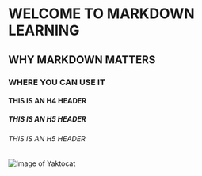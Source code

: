 # WELCOME TO MARKDOWN LEARNING
## WHY MARKDOWN MATTERS
### WHERE YOU CAN USE IT
#### THIS IS AN H4 HEADER
##### THIS IS AN H5 HEADER
###### THIS IS AN H5 HEADER
![Image of Yaktocat](https://octodex.github.com/images/yaktocat.png)
